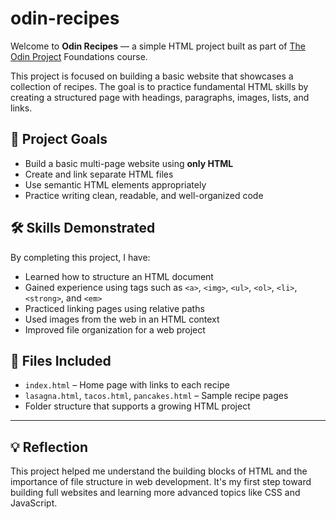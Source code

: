 # odin-recipes

Welcome to **Odin Recipes** — a simple HTML project built as part of [The Odin Project](https://www.theodinproject.com/) Foundations course.

This project is focused on building a basic website that showcases a collection of recipes. The goal is to practice fundamental HTML skills by creating a structured page with headings, paragraphs, images, lists, and links.

## 🧾 Project Goals

- Build a basic multi-page website using **only HTML**
- Create and link separate HTML files
- Use semantic HTML elements appropriately
- Practice writing clean, readable, and well-organized code

## 🛠️ Skills Demonstrated

By completing this project, I have:

- Learned how to structure an HTML document
- Gained experience using tags such as `<a>`, `<img>`, `<ul>`, `<ol>`, `<li>`, `<strong>`, and `<em>`
- Practiced linking pages using relative paths
- Used images from the web in an HTML context
- Improved file organization for a web project

## 📁 Files Included

- `index.html` – Home page with links to each recipe
- `lasagna.html`, `tacos.html`, `pancakes.html` – Sample recipe pages
- Folder structure that supports a growing HTML project

---

## 💡 Reflection

This project helped me understand the building blocks of HTML and the importance of file structure in web development. It's my first step toward building full websites and learning more advanced topics like CSS and JavaScript.

```

